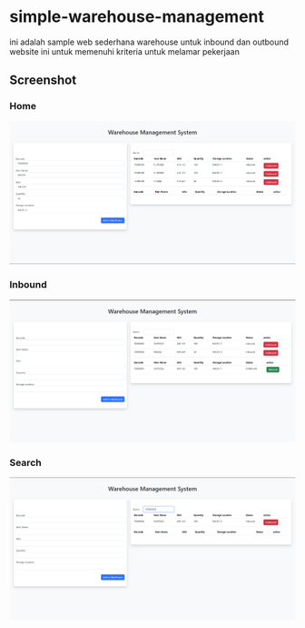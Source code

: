 # simple-warehouse-management
ini adalah sample web sederhana warehouse untuk inbound dan outbound
website ini untuk memenuhi kriteria untuk melamar pekerjaan

## Screenshot

### Home
![Home](https://github.com/zkgogreen/simple-warehouse-management/blob/main/home.png?raw=true)

### Inbound
![Inbound](https://github.com/zkgogreen/simple-warehouse-management/blob/main/inbound.png?raw=true)

### Search
![Search](https://github.com/zkgogreen/simple-warehouse-management/blob/main/search.png)
